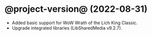 # @project-version@ (2022-08-31)

* Added basic support for WoW Wrath of the Lich King Classic.
* Upgrade integrated libraries (LibSharedMedia v9.2.7).
